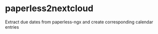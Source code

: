# paperless2nextcloud
Extract due dates from paperless-ngx and create corresponding calendar entries 
